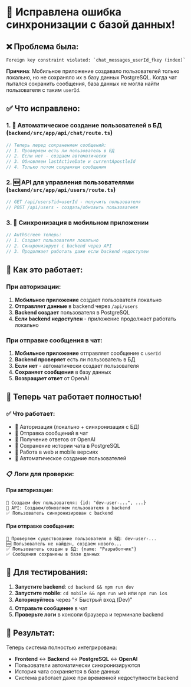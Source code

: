 # 🔧 Исправлена ошибка синхронизации с базой данных!

## ❌ Проблема была:
```
Foreign key constraint violated: `chat_messages_userId_fkey (index)`
```

**Причина**: Мобильное приложение создавало пользователей только локально, но не сохраняло их в базу данных PostgreSQL. Когда чат пытался сохранить сообщения, база данных не могла найти пользователя с таким `userId`.

## ✅ Что исправлено:

### 1. 🔄 Автоматическое создание пользователей в БД (`backend/src/app/api/chat/route.ts`)
```typescript
// Теперь перед сохранением сообщений:
// 1. Проверяем есть ли пользователь в БД
// 2. Если нет - создаем автоматически
// 3. Обновляем lastActiveDate и currentApostleId
// 4. Только потом сохраняем сообщения
```

### 2. 🆕 API для управления пользователями (`backend/src/app/api/users/route.ts`)
```typescript
// GET /api/users?id=userId - получить пользователя
// POST /api/users - создать/обновить пользователя
```

### 3. 📱 Синхронизация в мобильном приложении
```typescript
// AuthScreen теперь:
// 1. Создает пользователя локально
// 2. Синхронизирует с backend через API
// 3. Продолжает работать даже если backend недоступен
```

## 🎯 Как это работает:

### При авторизации:
1. **Мобильное приложение** создает пользователя локально
2. **Отправляет данные** в backend через `/api/users`
3. **Backend создает** пользователя в PostgreSQL
4. **Если backend недоступен** - приложение продолжает работать локально

### При отправке сообщения в чат:
1. **Мобильное приложение** отправляет сообщение с `userId`
2. **Backend проверяет** есть ли пользователь в БД
3. **Если нет** - автоматически создает пользователя
4. **Сохраняет сообщения** в базу данных
5. **Возвращает ответ** от OpenAI

## 🚀 Теперь чат работает полностью!

### ✅ Что работает:
- 🔐 Авторизация (локально + синхронизация с БД)
- 💬 Отправка сообщений в чат
- 🤖 Получение ответов от OpenAI
- 💾 Сохранение истории чата в PostgreSQL
- 📱 Работа в web и mobile версиях
- 🔄 Автоматическое создание пользователей

### 📋 Логи для проверки:

#### При авторизации:
```
👤 Создаем dev пользователя: {id: "dev-user-...", ...}
👤 API: Создаем/обновляем пользователя в backend
✅ Пользователь синхронизирован с backend
```

#### При отправке сообщения:
```
👤 Проверяем существование пользователя в БД: dev-user-...
🆕 Пользователь не найден, создаем нового...
✅ Пользователь создан в БД: {name: "Разработчик"}
✅ Сообщения сохранены в базе данных
```

## 🔧 Для тестирования:

1. **Запустите backend**: `cd backend && npm run dev`
2. **Запустите mobile**: `cd mobile && npm run web` или `npm run ios`
3. **Авторизуйтесь** через "⚡ Быстрый вход (Dev)"
4. **Отправьте сообщение** в чат
5. **Проверьте логи** в консоли браузера и терминале backend

## 🎉 Результат:

Теперь система полностью интегрирована:
- **Frontend** ↔ **Backend** ↔ **PostgreSQL** ↔ **OpenAI**
- Пользователи автоматически синхронизируются
- История чата сохраняется в базе данных
- Система работает даже при временной недоступности backend 